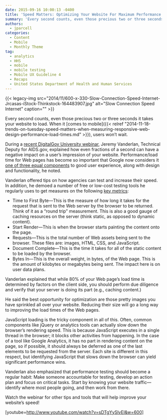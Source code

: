 ```yaml
---
date: 2015-09-16 10:00:13 -0400
title: 'Speed Matters: Optimizing Your Website For Maximum Performance'
summary: 'Every second counts, even those precious two or three seconds it takes your website to load. When it comes to mobile, users won&rsquo;t wait. During a recent DigitalGov University webinar, Jeremy Vanderlan, Technical Deputy for AIDS.gov, explained how even fractions of a second can have a negative impact on a user&rsquo;s impression of your website.'
authors:
  - jparcell
categories:
  - Content
  - Mobile
  - Monthly Theme
tag:
  - analytics
  - HHS
  - mobile
  - mobile testing
  - Mobile UX Guideline 4
  - Recaps
  - United States Department of Health and Human Services
---
```


{{< legacy-img src="2014/11/600-x-330-Slow-Connection-Speed-Internet-Jrcasas-iStock-Thinkstock-164483907.jpg" alt="Slow Connection Speed Internet" caption="" >}} 

Every second counts, even those precious two or three seconds it takes your website to load. When it [comes to mobile]({{< relref "2014-11-18-trends-on-tuesday-speed-matters-when-measuring-responsive-web-design-performance-load-times.md" >}}), users won’t wait.

During a [recent DigitalGov University webinar](https://www.youtube.com/watch?t=10&v=sDTgYySlvEI), Jeremy Vanderlan, Technical Deputy for AIDS.gov, explained how even fractions of a second can have a negative impact on a user’s impression of your website. Performance/load time for Web pages has become so important that Google now considers it [one of three equal components](http://backlinko.com/google-ranking-factors) to good user experience, along with design and functionality, he noted.

Vanderlan offered tips on how agencies can test and increase their speed. In addition, he demoed a number of free or low-cost testing tools he regularly uses to get measures on the following [key metrics](https://sites.google.com/a/webpagetest.org/docs/using-webpagetest/metrics):

  * Time to First Byte—This is the measure of how long it takes for the request that is sent to the Web server by the browser to be returned. Think of it as a “round trip” measurement. This is also a good gauge of caching resources on the server (think static, as opposed to dynamic content).
  * Start Render—This is when the browser starts painting the content onto the page.
  * Requests—This is the total number of Web assets being sent to the browser. These files are: images, HTML, CSS, and JavaScript.
  * Document Complete—This is the time it takes for all of the static content to be loaded by the browser.
  * Bytes In—This is the overall weight, in bytes, of the Web page. This is the amount of kilobytes or megabytes being sent. The impact here is on user data plans.

Vanderlan explained that while 80% of your Web page’s load time is determined by factors on the client side, you should perform due diligence and verify that your server is doing its part (e.g., caching content.)

He said the best opportunity for optimization are those pretty images you have sprinkled all over your website. Reducing their size will go a long way to improving the load times of the Web pages.

JavaScript loading is the tricky component in all of this. Often, common components like jQuery or analytics tools can actually slow down the browser’s rendering speed. This is because JavaScript executes in a single thread in the browser; it blocks other activities from happening. In the case of a tool like Google Analytics, it has no part in rendering content on the page, so if possible, it should always be deferred as one of the last elements to be requested from the server. Each site is different in this respect, but identifying JavaScript that slows down the browser can yield significant performance wins.

Vanderlan also emphasized that performance testing should become a regular habit: Make someone accountable for testing, develop an action plan and focus on critical tasks. Start by knowing your website traffic—identify where most people going, and then work from there.

Watch the webinar for other tips and tools that will help improve your website’s speed!

[youtube=http://www.youtube.com/watch?v=sDTgYySlvEI&w=600]